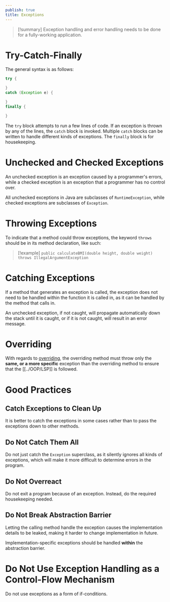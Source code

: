 ```yaml
---
publish: true
title: Exceptions
---
```

> [!summary] Exception handling and error handling needs to be done for a fully-working application.

# Try-Catch-Finally

The general syntax is as follows:
```Java
try {

}
catch (Exception e) {

}
finally {

}
```

The `try` block attempts to run a few lines of code. If an exception is thrown by any of the lines, the `catch` block is invoked. Multiple `catch` blocks can be written to handle different kinds of exceptions. The `finally` block is for housekeeping.

# Unchecked and Checked Exceptions

An unchecked exception is an exception caused by a programmer's errors, while a checked exception is an exception that a programmer has no control over.

All unchecked exceptions in Java are subclasses of `RuntimeException`, while checked exceptions are subclasses of `Exception`. 

# Throwing Exceptions

To indicate that a method could throw exceptions, the keyword `throws` should be in its method declaration, like such:
>[!example] `public calculateBMI(double height, double weight) throws IllegalArgumentException`

# Catching Exceptions

If a method that generates an exception is called, the exception does not need to be handled within the function it is called in, as it can be handled by the method that calls in.

An unchecked exception, if not caught, will propagate automatically down the stack until it is caught, or if it is not caught, will result in an error message.

# Overriding

With regards to [overriding](../OOP/Overriding%20and%20Overloading.md), the overriding method must throw only the **same, or a more specific** exception than the overriding method to ensure that the [[../OOP/LSP]] is followed.

# Good Practices

## Catch Exceptions to Clean Up

It is better to catch the exceptions in some cases rather than to pass the exceptions down to other methods.

## Do Not Catch Them All

Do not just catch the `Exception` superclass, as it silently ignores all kinds of exceptions, which will make it more difficult to determine errors in the program.

## Do Not Overreact

Do not exit a program because of an exception. Instead, do the required housekeeping needed.

## Do Not Break Abstraction Barrier

Letting the calling method handle the exception causes the implementation details to be leaked, making it harder to change implementation in future.

Implementation-specific exceptions should be handled **within** the abstraction barrier.

# Do Not Use Exception Handling as a Control-Flow Mechanism

Do not use exceptions as a form of if-conditions.